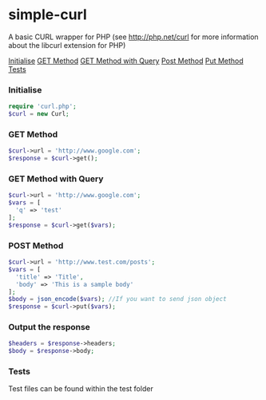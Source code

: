 # simple-curl

A basic CURL wrapper for PHP (see http://php.net/curl for more information about the libcurl extension for PHP)

[Initialise](https://github.com/aliergal/simple-curl#initialise)
[GET Method](https://github.com/aliergal/simple-curl#get-method)
[GET Method with Query](https://github.com/aliergal/simple-curl#get-method-with-query)
[Post Method](https://github.com/aliergal/simple-curl#post-method)
[Put Method](https://github.com/aliergal/simple-curl#put-method)
[Tests](https://github.com/aliergal/simple-curl#tests)

### Initialise

```php
require 'curl.php';
$curl = new Curl;
```

### GET Method

```php
$curl->url = 'http://www.google.com';
$response = $curl->get();
```

### GET Method with Query

```php
$curl->url = 'http://www.google.com';
$vars = [
  'q' => 'test'
];
$response = $curl->get($vars);
```

### POST Method

```php
$curl->url = 'http://www.test.com/posts';
$vars = [
  'title' => 'Title',
  'body' => 'This is a sample body'
];
$body = json_encode($vars); //If you want to send json object
$response = $curl->put($vars);
```

### Output the response
```php
$headers = $response->headers;
$body = $response->body;
```

### Tests
Test files can be found within the test folder
